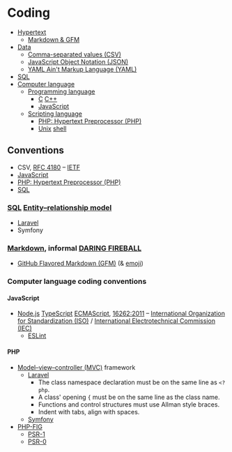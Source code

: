 # Coding
* [Hypertext](http://wikipedia.org/wiki/Hypertext)
  * [Markdown & GFM](http://github.com/noud/github-community-templates#Markdown)
* [Data](http://wikipedia.org/wiki/Data)
  * [Comma-separated values (CSV)](http://wikipedia.org/wiki/Comma-separated_values)
  * [JavaScript Object Notation (JSON)](http://wikipedia.org/wiki/JSON)
  * [YAML Ain't Markup Language (YAML)](http://wikipedia.org/wiki/YAM)
* [SQL](http://wikipedia.org/wiki/SQL)
* [Computer language](http://wikipedia.org/wiki/Computer_language)
  * [Programming language](http://wikipedia.org/wiki/Programming_language)
    * [C](http://wikipedia.org/wiki/C_(programming_language)) [C++](http://wikipedia.org/wiki/C%2B%2B)
    * [JavaScript](http://wikipedia.org/wiki/JavaScript)
  * [Scripting language](http://wikipedia.org/wiki/Scripting_language)
    * [PHP: Hypertext Preprocessor (PHP)](http://php.net)
    * [Unix](http://wikipedia.org/wiki/Unix) [shell](http://wikipedia.org/wiki/Unix_shell)

## Conventions
* CSV, [RFC 4180](http://tools.ietf.org/html/rfc4180) – [IETF](http://ietf.org)
* [JavaScript](http://github.com/noud/github-community-templates#JavaScript)
* [PHP: Hypertext Preprocessor (PHP)](http://github.com/noud/github-community-templates#PHP)
* [SQL](http://github.com/noud/github-community-templates#SQL)

### [SQL]() [Entity–relationship model](http://wikipedia.org/wiki/Entity%E2%80%93relationship_model)
  * [Laravel](https://webdevetc.com/blog/laravel-naming-conventions/#section_naming-database-tables-in-laravel)
  * Symfony

### [Markdown](http://daringfireball.net/projects/markdown), informal [DARING FIREBALL](http://daringfireball.net/projects/markdown/syntax)
  * [GitHub Flavored Markdown (GFM)](http://github.github.com/gfm) (& [emoji](http://gist.github.com/rxaviers/7360908))

### Computer language coding conventions

#### JavaScript
* [Node.js](http://nodejs.org) [TypeScript](http://typescriptlang.org) [ECMA](http://ecma-international.org)[Script](http://ecma-international.org/ecma-262), [16262:2011](http://iso.org/standard/55755.html) – [International Organization for Standardization (ISO)](http://iso.org) / [International Electrotechnical Commission (IEC)](http://iec.ch)
  * [ESLint](http://eslint.org)

#### PHP
* [Model–view–controller (MVC)](http://wikipedia.org/wiki/Model%E2%80%93view%E2%80%93controller) framework
    * [Laravel](http://laravel.com)
        * The class namespace declaration must be on the same line as ```<?php```.
        * A class' opening ```{``` must be on the same line as the class name.
        * Functions and control structures must use Allman style braces.
        * Indent with tabs, align with spaces.
    * [Symfony](http://symfony.com)
* [PHP-FIG](http://www.php-fig.org)
    * [PSR-1](http://github.com/php-fig/fig-standards/blob/master/accepted/PSR-1-basic-coding-standard.md)
    * [PSR-0](http://github.com/php-fig/fig-standards/blob/master/accepted/PSR-0.md)